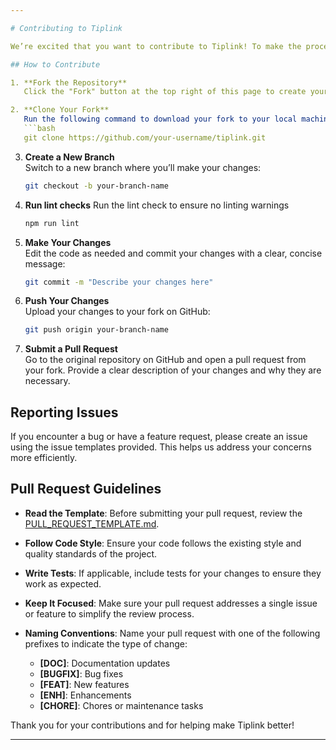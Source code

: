 ```yaml
---

# Contributing to Tiplink

We’re excited that you want to contribute to Tiplink! To make the process smooth and easy, please follow the guidelines below.

## How to Contribute

1. **Fork the Repository**  
   Click the "Fork" button at the top right of this page to create your own copy of the repository.

2. **Clone Your Fork**  
   Run the following command to download your fork to your local machine:
   ```bash
   git clone https://github.com/your-username/tiplink.git
   ```

3. **Create a New Branch**  
   Switch to a new branch where you’ll make your changes:
   ```bash
   git checkout -b your-branch-name
   ```
4. **Run lint checks**
   Run the lint check to ensure no linting warnings
      ```bash
   npm run lint
   ```
5. **Make Your Changes**  
   Edit the code as needed and commit your changes with a clear, concise message:
   ```bash
   git commit -m "Describe your changes here"
   ```

6. **Push Your Changes**  
   Upload your changes to your fork on GitHub:
   ```bash
   git push origin your-branch-name
   ```

7. **Submit a Pull Request**  
   Go to the original repository on GitHub and open a pull request from your fork. Provide a clear description of your changes and why they are necessary.

## Reporting Issues

If you encounter a bug or have a feature request, please create an issue using the issue templates provided. This helps us address your concerns more efficiently.

## Pull Request Guidelines

- **Read the Template**: Before submitting your pull request, review the [PULL_REQUEST_TEMPLATE.md](/.github/PULL_REQUEST_TEMPLATE.md).
- **Follow Code Style**: Ensure your code follows the existing style and quality standards of the project.
- **Write Tests**: If applicable, include tests for your changes to ensure they work as expected.
- **Keep It Focused**: Make sure your pull request addresses a single issue or feature to simplify the review process.
- **Naming Conventions**: Name your pull request with one of the following prefixes to indicate the type of change:

  - **[DOC]**: Documentation updates
  - **[BUGFIX]**: Bug fixes
  - **[FEAT]**: New features
  - **[ENH]**: Enhancements
  - **[CHORE]**: Chores or maintenance tasks


Thank you for your contributions and for helping make Tiplink better!

---
```

